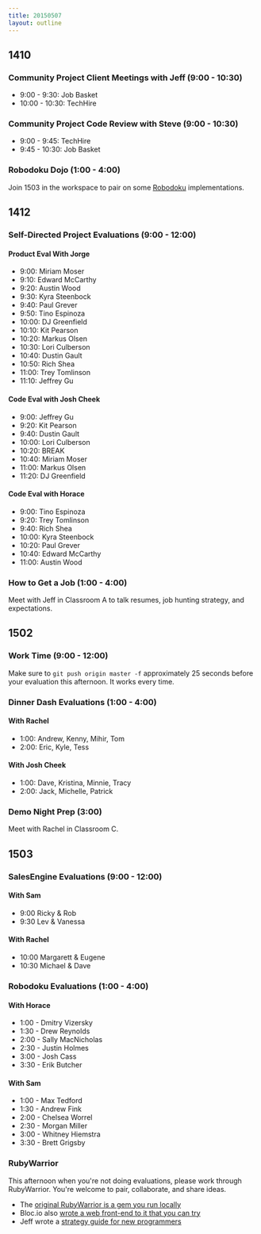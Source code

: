 ```yaml
---
title: 20150507
layout: outline
---
```


## 1410

### Community Project Client Meetings with Jeff (9:00 - 10:30)

* 9:00 - 9:30: Job Basket
* 10:00 - 10:30: TechHire

### Community Project Code Review with Steve (9:00 - 10:30)

* 9:00 - 9:45: TechHire
* 9:45 - 10:30: Job Basket

### Robodoku Dojo (1:00 - 4:00)

Join 1503 in the workspace to pair on some [Robodoku](https://github.com/turingschool/challenges/blob/master/robodoku.markdown) implementations.

## 1412

### Self-Directed Project Evaluations (9:00 - 12:00)

#### Product Eval With Jorge

* 9:00: Miriam Moser
* 9:10: Edward McCarthy
* 9:20: Austin Wood
* 9:30: Kyra Steenbock
* 9:40: Paul Grever
* 9:50: Tino Espinoza
* 10:00: DJ Greenfield
* 10:10: Kit Pearson
* 10:20: Markus Olsen
* 10:30: Lori Culberson
* 10:40: Dustin Gault
* 10:50: Rich Shea
* 11:00: Trey Tomlinson
* 11:10: Jeffrey Gu

#### Code Eval with Josh Cheek

* 9:00: Jeffrey Gu
* 9:20: Kit Pearson
* 9:40: Dustin Gault
* 10:00: Lori Culberson
* 10:20: BREAK
* 10:40: Miriam Moser
* 11:00: Markus Olsen
* 11:20: DJ Greenfield

#### Code Eval with Horace

* 9:00: Tino Espinoza
* 9:20: Trey Tomlinson
* 9:40: Rich Shea
* 10:00: Kyra Steenbock
* 10:20: Paul Grever
* 10:40: Edward McCarthy
* 11:00: Austin Wood

### How to Get a Job (1:00 - 4:00)

Meet with Jeff in Classroom A to talk resumes, job hunting strategy, and expectations.

## 1502

### Work Time (9:00 - 12:00)

Make sure to `git push origin master -f` approximately 25 seconds before your evaluation this afternoon. It works every time.

### Dinner Dash Evaluations (1:00 - 4:00)

#### With Rachel

* 1:00: Andrew, Kenny, Mihir, Tom
* 2:00: Eric, Kyle, Tess

#### With Josh Cheek

* 1:00: Dave, Kristina, Minnie, Tracy
* 2:00: Jack, Michelle, Patrick

### Demo Night Prep (3:00)

Meet with Rachel in Classroom C. 

## 1503

### SalesEngine Evaluations (9:00 - 12:00)

#### With Sam

* 9:00 Ricky & Rob
* 9:30 Lev & Vanessa

#### With Rachel

* 10:00 Margarett & Eugene
* 10:30 Michael & Dave

### Robodoku Evaluations (1:00 - 4:00)

#### With Horace

* 1:00 - Dmitry Vizersky
* 1:30 - Drew Reynolds
* 2:00 - Sally MacNicholas
* 2:30 - Justin Holmes
* 3:00 - Josh Cass
* 3:30 - Erik Butcher

#### With Sam

* 1:00 - Max Tedford
* 1:30 - Andrew Fink
* 2:00 - Chelsea Worrel
* 2:30 - Morgan Miller
* 3:00 - Whitney Hiemstra
* 3:30 - Brett Grigsby

### RubyWarrior

This afternoon when you're not doing evaluations, please work through RubyWarrior. You're welcome to pair, collaborate,
and share ideas.

* The [original RubyWarrior is a gem you run locally](https://github.com/ryanb/ruby-warrior)
* Bloc.io also [wrote a web front-end to it that you can try](https://www.bloc.io/ruby-warrior/#/)
* Jeff wrote a [strategy guide for new programmers](http://tutorials.jumpstartlab.com/projects/ruby_warrior.html)
